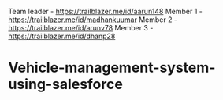 Team leader - https://trailblazer.me/id/aarun148
Member 1 - https://trailblazer.me/id/madhankuumar
Member 2 - https://trailblazer.me/id/arunv78
Member 3 - https://trailblazer.me/id/dhanp28
# Vehicle-management-system-using-salesforce
